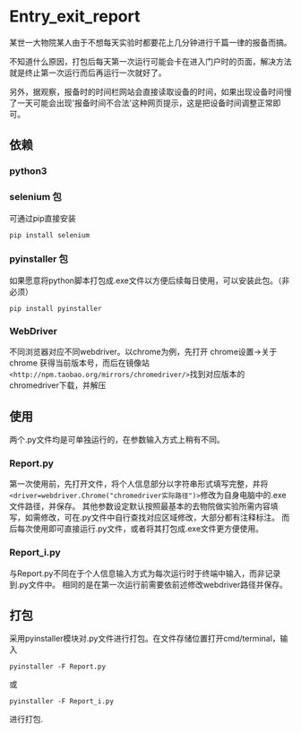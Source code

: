 # Entry_exit_report
某世一大物院某人由于不想每天实验时都要花上几分钟进行千篇一律的报备而搞。

不知道什么原因，打包后每天第一次运行可能会卡在进入门户时的页面，解决方法就是终止第一次运行而后再运行一次就好了。

另外，据观察，报备时的时间栏网站会直接读取设备的时间，如果出现设备时间慢了一天可能会出现'报备时间不合法'这种网页提示，这是把设备时间调整正常即可。

## 依赖
### python3
### selenium 包
可通过pip直接安装
```
pip install selenium
```
### pyinstaller 包
如果愿意将python脚本打包成.exe文件以方便后续每日使用，可以安装此包。（非必须）
```
pip install pyinstaller
```
### WebDriver
不同浏览器对应不同webdriver。以chrome为例，先打开 chrome设置->关于chrome 获得当前版本号，而后在镜像站`<http://npm.taobao.org/mirrors/chromedriver/>`找到对应版本的chromedriver下载，并解压

## 使用
两个.py文件均是可单独运行的，在参数输入方式上稍有不同。
### Report.py
第一次使用前，先打开文件，将个人信息部分以字符串形式填写完整，并将`<driver=webdriver.Chrome("chromedriver实际路径")>`修改为自身电脑中的.exe文件路径，并保存。
其他参数设定默认按照最基本的去物院做实验所需内容填写，如需修改，可在.py文件中自行查找对应区域修改，大部分都有注释标注。
而后每次使用即可直接运行.py文件，或者将其打包成.exe文件更方便使用。
### Report_i.py
与Report.py不同在于个人信息输入方式为每次运行时于终端中输入，而非记录到.py文件中。
相同的是在第一次运行前需要依前述修改webdriver路径并保存。
## 打包
采用pyinstaller模块对.py文件进行打包。在文件存储位置打开cmd/terminal，输入
```
pyinstaller -F Report.py
```
或
```
pyinstaller -F Report_i.py
```
进行打包.
